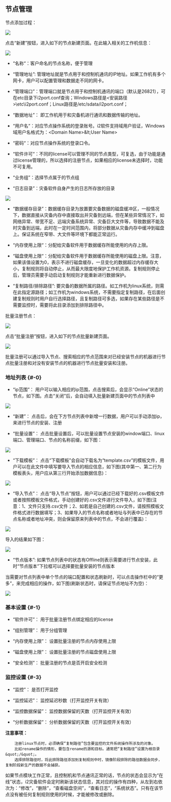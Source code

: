 ## 节点管理

节点添加过程：

![](/assets/OK8}PF{F4G2UMG}J3OHR]UH.png)

点击“新建”按钮，进入如下的节点新建页面。在此输入相关的工作机信息：

![](/assets/QQ截图20190325163618.png)

* “名称“：客户命名的节点名称，便于管理

* “管理地址”: 管理地址就是节点用于和控制机通讯的IP地址。如果工作机有多个网卡，用户可以配置管理和数据走不同的网卡。

* “管理端口”：管理端口就是节点用于和控制机通讯的端口（默认是26821），可在etc目录下i2port.conf查询；Windows路径是&lt;安装路径&gt;\etc\i2port.conf；Linux路径是/etc/sdata/i2port.conf；

* “数据地址”： 即工作机用于和灾备机进行通讯和数据传输的地址。

* “用户名“：对应节点操作系统的登录账号。i2软件支持域用户验证，Windows域用户名格式为：&lt;Domain Name&gt;\&lt;User Name&gt;

* “密码“：对应节点操作系统的登录口令。

* “软件许可“：不同的license可以管理不同的节点类型，可复选，由于功能是通过license管理的，所以选择的注册节点，如果相应的license未选择时，功能不可复用。

* “业务组”：选择节点属于的节点组

* “日志目录”：灾备软件自身产生的日志所存放的目录

![](/assets/V7.016822.png)

* “数据缓存目录”：数据缓存目录为放置要灾备数据的磁盘缓冲区，一般情况下，数据直接从灾备内存中直接取出并灾备到远端，但在某些异常情况下，如网络异常、带宽不足、远端灾备系统异常、灾备巨大文件等，导致数据不能及时灾备到远端，此时在一定时间范围内，将部分数据从灾备内存中缓冲到磁盘上。保证系统在窄带、大文件等环境下都能正常运行。

* “内存使用上限“：分配给灾备软件用于数据缓存所能使用的内存上限。

* “磁盘使用上限“：分配给灾备软件用于数据缓存所能使用的磁盘上限。注意，如果该值设置为0，表示不进行磁盘缓存，一旦变化的数据超过内存缓存大小，复制规则将自动停止，从而最大限度地保护工作机资源。复制规则停止后，管理员需要手动启动复制规则才能重新进行数据保护。

* “复制路径/排除路径”: 要灾备的数据所属的路径。如工作机为linux系统，则需在此指定源路径；如工作机为windows系统，不需要指定复制路径，在后面创建复制规则时用户自行选择路径，且复制路径可多选，如果存在某些路径是不需要监控时，需要将此目录添加到排除路径中。

批量注册节点：

![](/assets/V7.1.20190125001.png)

点击“批量注册”按钮，进入如下的节点批量新建页面。

![](/assets/V7.1.20190125002.png)

批量注册可以通过导入节点、搜索相应的节点范围来对已经安装节点的机器进行节点批量注册和对没有安装节点的机器进行节点批量安装和注册。

### 地址列表 {#-0}

* “ip范围”： 用户可以输入相应的ip范围，点击搜索后，会显示“Online”状态的节点，如下图。点击“关闭”后，会自动填入批量新建页面中的节点列表中

![](/assets/V7.1.20190125003.png)

* “新建”：  点击后，会在下方节点列表中新增一行数据，用户可以手动添加ip，来进行节点的安装、注册

* “批量设置”： 点击批量设置后，可以批量设置节点安装的window端口、linux端口、管理端口、节点的名称前缀，如下图：

![](/assets/V7.1.20190125004.png)

* “下载模板”： 点击“下载模板”会自动下载名为“template.csv”的模板文件，用户可以在此文件中填写要导入节点的相应信息，如下图\(其中第一、第二行为模板表头，用户应从第三行开始添加数据信息\)：

![](/assets/V7.1.20190125005.png)

* “导入节点”： 点击“导入节点”按钮，用户可以通过已经下载好的.csv模板文件或者按照模板文件格式，手动创建好的.csv文件进行文件导入，如下图\(注意：1、文件只支持.csv文件；2、如若是自己创建的.csv文件，请按照模板文件格式进行数据填写；3、如果导入的节点名称或者地址与列表中已存在的节点名称或者地址冲突，则会保留原来列表中的节点，不会进行覆盖\)：

![](/assets/V7.1.20190125006.png)

导入的结果如下图：

![](/assets/V7.1.20190125007.png)

* “节点版本”:  如果节点列表中的状态有Offline则表示需要进行节点安装，此时“节点版本”下拉框可以选择要批量安装的节点版本

当需要对节点列表中单个节点的端口配置和状态刷新时，可以点击操作栏中的“更多”，来完成相应的操作，如下图\(刷新状态时，请保证节点地址不为空\)：

![](/assets/V7.1.20190125008.png)

### 基本设置 {#-1}

* “软件许可”： 用于批量注册节点绑定相应的license

* “组别管理”： 用于分组管理

* “内存使用上限”： 设置批量注册的节点内存使用上限

* “磁盘使用上限”： 设置批量注册的节点磁盘使用上限

* “安全检测”：  批量注册的节点是否开启安全检测

### 监控设置 {#-3}

* “监控”：  是否打开监控

* “监控延迟”：  监控延迟秒数（打开监控开关有效）

* “监控数据保留”：  监控数据保留的天数（打开监控开关有效）

* “分析数据保留”：  分析数据保留的天数（打开监控开关有效）

**注意事项：**

```
    注册linux节点时，必须确保“复制路径”包含要监控的文件系统操作所涉及的对象。
    比如rename操作的情形，要包含rename的源和目标。通常把“复制路径”设置为根目录&quot;/&quot;。
    选择排除路径时，将此排除路径添加到复制规则中时，镜像阶段排除的路径数据会同步，复制阶段新生产的数据不会捕获。
```

如果节点模块工作正常，且控制机和节点通讯正常的话，节点的状态会显示为“在线”状态，i2灾备软件会定时刷新该状态信息，其对应的操作有四种，从左到右依次为：“修改”，“删除”，“查看磁盘空间”，“查看日志”，“系统状态”。只有在该节点没有被任何复制规则使用的时候，才能被修改或删除。

